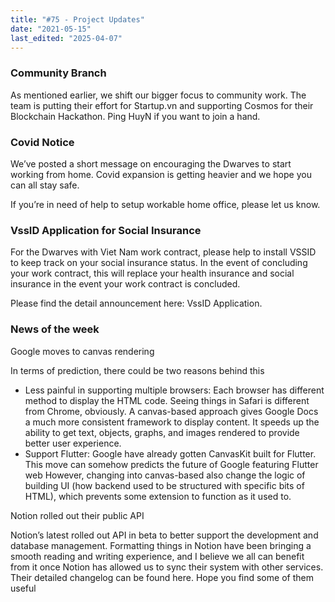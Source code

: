 ```yaml
---
title: "#75 - Project Updates"
date: "2021-05-15"
last_edited: "2025-04-07"
---
```

### Community Branch

As mentioned earlier, we shift our bigger focus to community work. The team is putting their effort for Startup.vn and supporting Cosmos for their Blockchain Hackathon. Ping HuyN if you want to join a hand.

### Covid Notice

We’ve posted a short message on encouraging the Dwarves to start working from home. Covid expansion is getting heavier and we hope you can all stay safe.

If you’re in need of help to setup workable home office, please let us know.

### VssID Application for Social Insurance

For the Dwarves with Viet Nam work contract, please help to install VSSID to keep track on your social insurance status. In the event of concluding your work contract, this will replace your health insurance and social insurance in the event your work contract is concluded.

Please find the detail announcement here: VssID Application.

### News of the week

Google moves to canvas rendering

In terms of prediction, there could be two reasons behind this

- Less painful in supporting multiple browsers: Each browser has different method to display the HTML code. Seeing things in Safari is different from Chrome, obviously. A canvas-based approach gives Google Docs a much more consistent framework to display content. It speeds up the ability to get text, objects, graphs, and images rendered to provide better user experience.
- Support Flutter: Google have already gotten CanvasKit built for Flutter. This move can somehow predicts the future of Google featuring Flutter web
However, changing into canvas-based also change the logic of building UI (how backend used to be structured with specific bits of HTML), which prevents some extension to function as it used to.

Notion rolled out their public API

Notion’s latest rolled out API in beta to better support the development and database management. Formatting things in Notion have been bringing a smooth reading and writing experience, and I believe we all can benefit from it once Notion has allowed us to sync their system with other services. Their detailed changelog can be found here. Hope you find some of them useful
